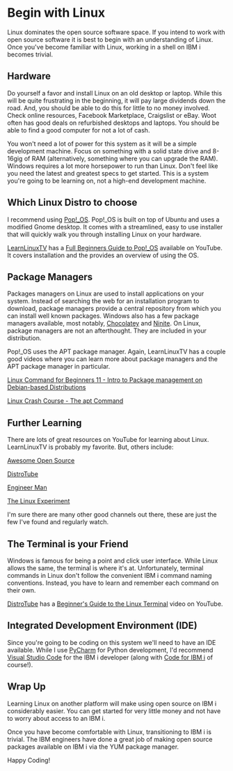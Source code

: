 # Begin with Linux

Linux dominates the open source software space. 
If you intend to work with open source software it is best to begin with an understanding of Linux. 
Once you've become familiar with Linux, working in a shell on IBM i becomes trivial.

## Hardware
Do yourself a favor and install Linux on an old desktop or laptop. While this will be quite frustrating in the beginning, it will pay large dividends down the road.
And, you should be able to do this for little to no money involved. 
Check online resources, Facebook Marketplace, Craigslist or eBay. Woot often has good deals on refurbished desktops and laptops.
You should be able to find a good computer for not a lot of cash.

You won't need a lot of power for this system as it will be a simple development machine. 
Focus on something with a solid state drive and 8-16gig of RAM (alternatively, something where you can upgrade the RAM). 
Windows requires a lot more horsepower to run than Linux. 
Don't feel like you need the latest and greatest specs to get started. 
This is a system you're going to be learning on, not a high-end development machine.

## Which Linux Distro to choose
I recommend using [Pop!_OS](https://pop.system76.com). 
Pop!_OS is built on top of Ubuntu and uses a modified Gnome desktop.
It comes with a streamlined, easy to use installer that will quickly walk you through installing Linux on your hardware. 

[LearnLinuxTV](https://www.learnLinux.tv/) has a [Full Beginners Guide to Pop!_OS](https://www.youtube.com/watch?v=4mySqL4bCSw) available on YouTube. 
It covers installation and the provides an overview of using the OS.

## Package Managers
Packages managers on Linux are used to install applications on your system.
Instead of searching the web for an installation program to download, package managers provide a central repository from which you can install well known packages.
Windows also has a few package managers available, most notably, [Chocolatey](https://chocolatey.org/) and 
[Ninite](https://ninite.com/).
On Linux, package managers are not an afterthought. They are included in your distribution.

Pop!_OS uses the APT package manager.
Again, LearnLinuxTV has a couple good videos where you can learn more about package managers and the APT package manager in particular.

[Linux Command for Beginners 11 - Intro to Package management on Debian-based Distributions](https://www.youtube.com/watch?v=yxc2ntmH9xY)

[Linux Crash Course - The apt Command](https://www.youtube.com/watch?v=1kicKTbK768)

## Further Learning
There are lots of great resources on YouTube for learning about Linux.
LearnLinuxTV is probably my favorite.
But, others include:

[Awesome Open Source](https://www.youtube.com/c/AwesomeOpenSource)

[DistroTube](https://www.youtube.com/c/DistroTube)

[Engineer Man](https://www.youtube.com/c/EngineerMan)

[The Linux Experiment](https://www.youtube.com/c/TheLinuxExperiment)


I'm sure there are many other good channels out there, these are just the few I've found and regularly watch.

## The Terminal is your Friend
Windows is famous for being a point and click user interface. While Linux allows the same, the terminal is where it's at.
Unfortunately, terminal commands in Linux don't follow the convenient IBM i command naming conventions.
Instead, you have to learn and remember each command on their own.

[DistroTube](https://www.youtube.com/c/DistroTube) has a [Beginner's Guide to the Linux Terminal](https://www.youtube.com/watch?v=s3ii48qYBxA&t=27s) video on YouTube.

## Integrated Development Environment (IDE)
Since you're going to be coding on this system we'll need to have an IDE available.
While I use [PyCharm](https://www.jetbrains.com/pycharm/) for Python development, I'd recommend [Visual Studio Code](https://code.visualstudio.com/) for the IBM i developer (along with [Code for IBM i](https://code.ileditor.dev/pro) of course!).

## Wrap Up
Learning Linux on another platform will make using open source on IBM i considerably easier.
You can get started for very little money and not have to worry about access to an IBM i.

Once you have become comfortable with Linux, transitioning to IBM i is trivial. 
The IBM engineers have done a great job of making open source packages available on IBM i via the YUM package manager.

Happy Coding!


